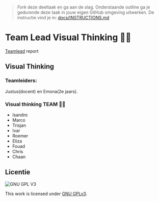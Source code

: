 > _Fork_ deze deeltaak en ga aan de slag. 
Onderstaande outline ga je gedurende deze taak in jouw eigen GitHub omgeving uitwerken. 
De instructie vind je in: [docs/INSTRUCTIONS.md](docs/INSTRUCTIONS.md)

# Team Lead Visual Thinking 👀💭
[Teamlead](https://github.com/EmonaSantiago/lose-your-head-team-lead/wiki) report
## Visual Thinking
### Teamleiders: 
Justus(docent) en Emona(2e jaars).

### Visual thinking TEAM 🤜🤛
- Isandro
- Marco
- Trisjan
- Ivar
- Roemer 
- Eliza 
- Fouad 
- Chris
- Chaan




## Licentie

![GNU GPL V3](https://www.gnu.org/graphics/gplv3-127x51.png)

This work is licensed under [GNU GPLv3](./LICENSE).
